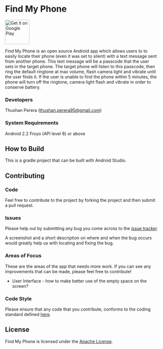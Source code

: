# Find My Phone 
<a href='https://play.google.com/store/apps/details?id=com.thunderboltsoft.ringmyphone&utm_source=global_co&utm_medium=prtnr&utm_content=Mar2515&utm_campaign=PartBadge&pcampaignid=MKT-Other-global-all-co-prtnr-py-PartBadge-Mar2515-1'><img alt='Get it on Google Play' height="80" src='https://play.google.com/intl/en_us/badges/images/generic/en_badge_web_generic.png'/></a>

Find My Phone is an open source Android app which allows users to to easily locate their phone (even it was set to silent) with a text message sent from another phone. This text message will be a passcode that the user sets in the target phone. The target phone will listen to this passcode, then ring the default ringtone at max volume, flash camera light and vibrate until the user finds it. If the user is unable to find the phone within 5 minutes, the phone will turn off the ringtone, camera light flash and vibrate in order to conserve battery.

### Developers
Thushan Perera (thushan.perera95@gmail.com)

### System Requirements
Android 2.2 Froyo (API level 8) or above

## How to Build
This is a gradle project that can be built with Android Studio.

## Contributing

### Code
Feel free to contribute to the project by forking the project and then submit a pull request.

### Issues
Please help out by submitting any bug you come across to the <a href="https://github.com/kaozgamer/Find-My-Phone/issues">issue tracker</a>.

A screenshot and a short description on where and when the bug occurs would greatly help us with locating and fixing the bug.

### Areas of Focus
These are the areas of the app that needs more work. If you can see any improvements that can be made, please feel free to contribute!
<ul>
<li>User Interface - how to make better use of the empty space on the screen?</li>
</ul>

### Code Style
Please ensure that any code that you contribute, conforms to the coding standard defined <a href="https://source.android.com/source/code-style.html">here</a>.

## License
Find My Phone is licensed under the <a href="https://raw.githubusercontent.com/kaozgamer/Find-My-Phone/master/LICENSE">Apache License</a>.
